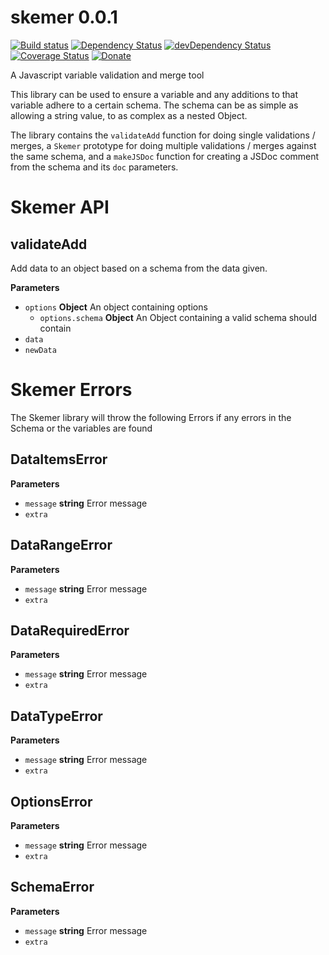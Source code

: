 # skemer 0.0.1
<!--[![NPM version](http://img.shields.io/npm/v/convict.svg)](https://www.npmjs.org/package/convict)-->
[![Build status](https://api.travis-ci.org/MeldCE/skemer.svg)](https://travis-ci.org/MeldCE/skemer)
[![Dependency Status](https://david-dm.org/MeldCE/skemer.svg)](https://david-dm.org/MeldCE/skemer)
[![devDependency Status](https://david-dm.org/MeldCE/skemer/dev-status.svg)](https://david-dm.org/MeldCE/skemer#info=devDependencies)
[![Coverage Status](https://coveralls.io/repos/MeldCE/skemer/badge.svg)](https://coveralls.io/github/MeldCE/skemer)
[![Donate](https://img.shields.io/badge/donate-%20%E2%9D%A4%20-blue.svg)](https://www.paypal.me/theelectricwiz)

A Javascript variable validation and merge tool

This library can be used to ensure a variable and any additions to that
variable adhere to a certain schema. The schema can be as simple as allowing
a string value, to as complex as a nested Object.

The library contains the `validateAdd` function for doing single
validations / merges, a `Skemer` prototype for doing multiple validations /
merges against the same schema, and a `makeJSDoc` function for creating
a JSDoc comment from the schema and its `doc` parameters.

# Skemer API

## validateAdd

Add data to an object based on a schema from the data given.

**Parameters**

-   `options` **Object** An object containing options
    -   `options.schema` **Object** An Object containing a valid schema
               should contain
-   `data`  
-   `newData`  


# Skemer Errors

The Skemer library will throw the following Errors if any errors in the Schema
or the variables are found

## DataItemsError

**Parameters**

-   `message` **string** Error message
-   `extra`  

## DataRangeError

**Parameters**

-   `message` **string** Error message
-   `extra`  

## DataRequiredError

**Parameters**

-   `message` **string** Error message
-   `extra`  

## DataTypeError

**Parameters**

-   `message` **string** Error message
-   `extra`  

## OptionsError

**Parameters**

-   `message` **string** Error message
-   `extra`  

## SchemaError

**Parameters**

-   `message` **string** Error message
-   `extra`  

